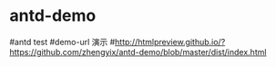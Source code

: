 # antd-demo
#antd test
#demo-url 演示
#http://htmlpreview.github.io/?https://github.com/zhengyix/antd-demo/blob/master/dist/index.html
